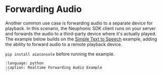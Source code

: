 # Forwarding Audio
Another common use case is forwarding audio to a separate device for playback.
In this scenario, the Neuphonic SDK client runs on your server and forwards the audio to a third-party device where it's actually played.
The example below builds on the [Simple Text to Speech](./simple-tts.md) example, adding the ability to forward audio to a remote playback device.

`pip install aioconsole` before running the example.

```{literalinclude} ../../../../snippets/functional/forwarding_audio.py
:language: python
:caption: Realtime Forwarding Audio Example
``
